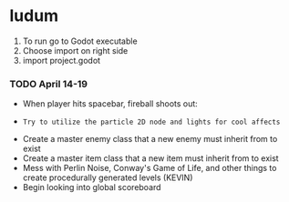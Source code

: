 # ludum
1) To run go to Godot executable
2) Choose import on right side
3) import project.godot

### TODO April 14-19
* When player hits spacebar, fireball shoots out:
*     Try to utilize the particle 2D node and lights for cool affects
* Create a master enemy class that a new enemy must inherit from to exist
* Create a master item class that a new item must inherit from to exist
* Mess with Perlin Noise, Conway's Game of Life, and other things to create procedurally generated levels (KEVIN)
* Begin looking into global scoreboard

